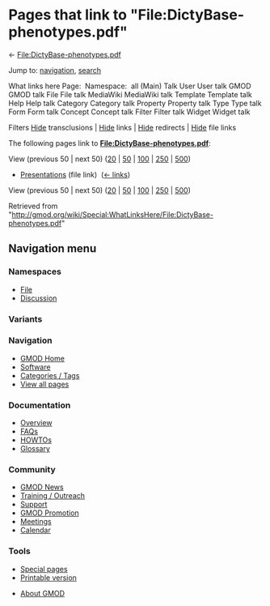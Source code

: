 <div id="mw-page-base" class="noprint">

</div>

<div id="mw-head-base" class="noprint">

</div>

<div id="content" class="mw-body" role="main">

<span id="top"></span>

<div id="mw-js-message" style="display:none;">

</div>



# <span dir="auto">Pages that link to "File:DictyBase-phenotypes.pdf"</span>

<div id="bodyContent">

<div id="contentSub">

←
[File:DictyBase-phenotypes.pdf](/wiki/File:DictyBase-phenotypes.pdf "File:DictyBase-phenotypes.pdf")

</div>

<div id="jump-to-nav" class="mw-jump">

Jump to: [navigation](#mw-navigation), [search](#p-search)

</div>

<div id="mw-content-text">

What links here Page:  Namespace:  all (Main) Talk User User talk GMOD
GMOD talk File File talk MediaWiki MediaWiki talk Template Template talk
Help Help talk Category Category talk Property Property talk Type Type
talk Form Form talk Concept Concept talk Filter Filter talk Widget
Widget talk

Filters
[Hide](/mediawiki/index.php?title=Special:WhatLinksHere/File:DictyBase-phenotypes.pdf&hidetrans=1 "Special:WhatLinksHere/File:DictyBase-phenotypes.pdf")
transclusions \|
[Hide](/mediawiki/index.php?title=Special:WhatLinksHere/File:DictyBase-phenotypes.pdf&hidelinks=1 "Special:WhatLinksHere/File:DictyBase-phenotypes.pdf")
links \|
[Hide](/mediawiki/index.php?title=Special:WhatLinksHere/File:DictyBase-phenotypes.pdf&hideredirs=1 "Special:WhatLinksHere/File:DictyBase-phenotypes.pdf")
redirects \|
[Hide](/mediawiki/index.php?title=Special:WhatLinksHere/File:DictyBase-phenotypes.pdf&hideimages=1 "Special:WhatLinksHere/File:DictyBase-phenotypes.pdf")
file links

The following pages link to
**[File:DictyBase-phenotypes.pdf](/wiki/File:DictyBase-phenotypes.pdf "File:DictyBase-phenotypes.pdf")**:

View (previous 50 \| next 50)
([20](/mediawiki/index.php?title=Special:WhatLinksHere/File:DictyBase-phenotypes.pdf&limit=20 "Special:WhatLinksHere/File:DictyBase-phenotypes.pdf")
\|
[50](/mediawiki/index.php?title=Special:WhatLinksHere/File:DictyBase-phenotypes.pdf&limit=50 "Special:WhatLinksHere/File:DictyBase-phenotypes.pdf")
\|
[100](/mediawiki/index.php?title=Special:WhatLinksHere/File:DictyBase-phenotypes.pdf&limit=100 "Special:WhatLinksHere/File:DictyBase-phenotypes.pdf")
\|
[250](/mediawiki/index.php?title=Special:WhatLinksHere/File:DictyBase-phenotypes.pdf&limit=250 "Special:WhatLinksHere/File:DictyBase-phenotypes.pdf")
\|
[500](/mediawiki/index.php?title=Special:WhatLinksHere/File:DictyBase-phenotypes.pdf&limit=500 "Special:WhatLinksHere/File:DictyBase-phenotypes.pdf"))

- [Presentations](/wiki/Presentations "Presentations") (file link) ‎
  <span class="mw-whatlinkshere-tools">([←
  links](/mediawiki/index.php?title=Special:WhatLinksHere&target=Presentations "Special:WhatLinksHere"))</span>

View (previous 50 \| next 50)
([20](/mediawiki/index.php?title=Special:WhatLinksHere/File:DictyBase-phenotypes.pdf&limit=20 "Special:WhatLinksHere/File:DictyBase-phenotypes.pdf")
\|
[50](/mediawiki/index.php?title=Special:WhatLinksHere/File:DictyBase-phenotypes.pdf&limit=50 "Special:WhatLinksHere/File:DictyBase-phenotypes.pdf")
\|
[100](/mediawiki/index.php?title=Special:WhatLinksHere/File:DictyBase-phenotypes.pdf&limit=100 "Special:WhatLinksHere/File:DictyBase-phenotypes.pdf")
\|
[250](/mediawiki/index.php?title=Special:WhatLinksHere/File:DictyBase-phenotypes.pdf&limit=250 "Special:WhatLinksHere/File:DictyBase-phenotypes.pdf")
\|
[500](/mediawiki/index.php?title=Special:WhatLinksHere/File:DictyBase-phenotypes.pdf&limit=500 "Special:WhatLinksHere/File:DictyBase-phenotypes.pdf"))

</div>

<div class="printfooter">

Retrieved from
"<http://gmod.org/wiki/Special:WhatLinksHere/File:DictyBase-phenotypes.pdf>"

</div>

<div id="catlinks" class="catlinks catlinks-allhidden">

</div>

<div class="visualClear">

</div>

</div>

</div>

<div id="mw-navigation">

## Navigation menu

<div id="mw-head">



<div id="left-navigation">

<div id="p-namespaces" class="vectorTabs" role="navigation"
aria-labelledby="p-namespaces-label">

### Namespaces

- <span id="ca-nstab-image"><a href="/wiki/File:DictyBase-phenotypes.pdf" accesskey="c"
  title="View the file page [c]">File</a></span>
- <span id="ca-talk"><a
  href="/mediawiki/index.php?title=File_talk:DictyBase-phenotypes.pdf&amp;action=edit&amp;redlink=1"
  accesskey="t"
  title="Discussion about the content page [t]">Discussion</a></span>

</div>

<div id="p-variants" class="vectorMenu emptyPortlet" role="navigation"
aria-labelledby="p-variants-label">

### 

### Variants[](#)

<div class="menu">

</div>

</div>

</div>





</div>

</div>

</div>

<div id="mw-panel">

<div id="p-logo" role="banner">

<a href="/wiki/Main_Page"
style="background-image: url(http://gmod.org/images/GMOD-cogs.png);"
title="Visit the main page"></a>

</div>

<div id="p-Navigation" class="portal" role="navigation"
aria-labelledby="p-Navigation-label">

### Navigation

<div class="body">

- <span id="n-GMOD-Home">[GMOD Home](/wiki/Main_Page)</span>
- <span id="n-Software">[Software](/wiki/GMOD_Components)</span>
- <span id="n-Categories-.2F-Tags">[Categories /
  Tags](/wiki/Categories)</span>
- <span id="n-View-all-pages">[View all
  pages](/wiki/Special:AllPages)</span>

</div>

</div>

<div id="p-Documentation" class="portal" role="navigation"
aria-labelledby="p-Documentation-label">

### Documentation

<div class="body">

- <span id="n-Overview">[Overview](/wiki/Overview)</span>
- <span id="n-FAQs">[FAQs](/wiki/Category:FAQ)</span>
- <span id="n-HOWTOs">[HOWTOs](/wiki/Category:HOWTO)</span>
- <span id="n-Glossary">[Glossary](/wiki/Glossary)</span>

</div>

</div>

<div id="p-Community" class="portal" role="navigation"
aria-labelledby="p-Community-label">

### Community

<div class="body">

- <span id="n-GMOD-News">[GMOD News](/wiki/GMOD_News)</span>
- <span id="n-Training-.2F-Outreach">[Training /
  Outreach](/wiki/Training_and_Outreach)</span>
- <span id="n-Support">[Support](/wiki/Support)</span>
- <span id="n-GMOD-Promotion">[GMOD
  Promotion](/wiki/GMOD_Promotion)</span>
- <span id="n-Meetings">[Meetings](/wiki/Meetings)</span>
- <span id="n-Calendar">[Calendar](/wiki/Calendar)</span>

</div>

</div>

<div id="p-tb" class="portal" role="navigation"
aria-labelledby="p-tb-label">

### Tools

<div class="body">

- <span id="t-specialpages"><a href="/wiki/Special:SpecialPages" accesskey="q"
  title="A list of all special pages [q]">Special pages</a></span>
- <span id="t-print"><a
  href="/mediawiki/index.php?title=Special:WhatLinksHere/File:DictyBase-phenotypes.pdf&amp;printable=yes"
  rel="alternate" accesskey="p"
  title="Printable version of this page [p]">Printable version</a></span>

</div>

</div>

</div>

</div>

<div id="footer" role="contentinfo">

- <span id="footer-places-about">[About
  GMOD](/wiki/GMOD:About "GMOD:About")</span>

<!-- -->






</div>
